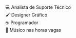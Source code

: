 💻  Analista de Suporte Técnico <br>
🖌️  Designer Gráfico <br>
☕   Programador <br>
🎼   Músico nas horas vagas
